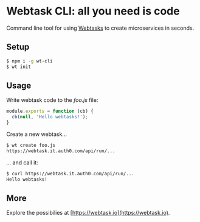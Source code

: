 # Webtask CLI: all you need is code

Command line tool for using [Webtasks](https://webtask.io) to create microservices in seconds.

## Setup

```bash
$ npm i -g wt-cli
$ wt init
```

## Usage

Write webtask code to the *foo.js* file:

```javascript
module.exports = function (cb) {
  cb(null, 'Hello webtasks!');
}
```

Create a new webtask...

```bash
$ wt create foo.js
https://webtask.it.auth0.com/api/run/...
```

... and call it:

```bash
$ curl https://webtask.it.auth0.com/api/run/...
Hello webtasks!
```
## More

Explore the possibilies at [https://webtask.io](https://webtask.io).